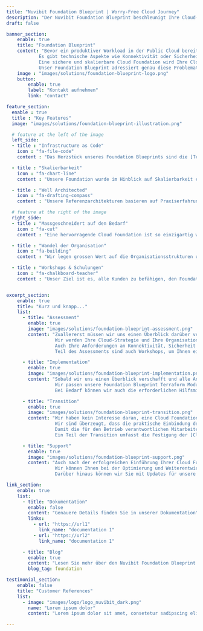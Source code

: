 ```yaml
---
title: "Nuvibit Foundation Blueprint | Worry-Free Cloud Journey"
description: "Der Nuvibit Foundation Blueprint beschleunigt Ihre Cloud-Einführung erheblich und ermöglicht Ihrem Unternehmen eine effiziente Bereitstellung von Workloads in AWS."
draft: false

banner_section:
    enable: true
    title: "Foundation Blueprint"
    content: "Bevor ein produktiver Workload in der Public Cloud bereitgestellt werden kann, müssen zahlreiche Komponenten aufeinander abgestimmt werden.
            Es gibt technische Aspekte wie Konnektivität oder Sicherheit, sowie organisatorische Aspekte wie Finanzen oder Betrieb.
            Eine sichere und skalierbare Cloud Foundation wird Ihre Cloud Journey erheblich beschleunigen und ist eine der wichtigsten und schwierigsten Herausforderungen.<br/><br/>
            Unser Foundation Blueprint adressiert genau diese Problematik und ermöglicht Ihrem Unternehmen den effizienten Aufbau einer massgeschneiderten Cloud Foundation."
    image : "images/solutions/foundation-blueprint-logo.png"
    button:
        enable: true
        label: "Kontakt aufnehmen"
        link: "contact"

feature_section:
  enable : true
  title : "Key Features"
  image: "images/solutions/foundation-blueprint-illustration.png"

  # feature at the left of the image
  left_side:
  - title : "Infrastructure as Code"
    icon : "fa-file-code"
    content : "Das Herzstück unseres Foundation Blueprints sind die [Terraform](https://www.terraform.io/intro/index.html 'Introduction to Terraform') Module, die das Management der gesamten Cloud Foundation drastisch vereinfachen."

  - title : "Skalierbarkeit"
    icon : "fa-chart-line"
    content : "Unsere Foundation wurde im Hinblick auf Skalierbarkeit entwickelt und kann mit Ihren Workloads mitwachsen."

  - title : "Well Architected"
    icon : "fa-drafting-compass"
    content : "Unsere Referenzarchitekturen basieren auf Praxiserfahrung, Best Practices und dem [AWS Well-Architected Framework](https://aws.amazon.com/architecture/well-architected 'AWS Well-Architected')."

  # feature at the right of the image
  right_side:
  - title : "Massgeschneidert auf den Bedarf"
    icon : "fa-cut"
    content : "Eine hervorragende Cloud Foundation ist so einzigartig wie der Kunde selbst und deshalb passen wir unseren Blueprint genau an Ihre Bedürfnisse an."

  - title : "Wandel der Organisation"
    icon : "fa-building"
    content : "Wir legen grossen Wert auf die Organisationsstrukturen und die Cloud-Strategie, um Ihre Erfolgschancen zu maximieren."

  - title : "Workshops & Schulungen"
    icon : "fa-chalkboard-teacher"
    content : "Unser Ziel ist es, alle Kunden zu befähigen, den Foundation Blueprint erfolgreich einzuführen und zu betreiben."


excerpt_section:
    enable: true
    title: "Kurz und knapp..."
    list:
      - title: "Assessment"
        enable: true
        image: "images/solutions/foundation-blueprint-assessment.png"
        content: "Zuallererst müssen wir uns einen Überblick darüber verschaffen, wo Sie auf Ihrer Cloud Journey stehen und wo Sie hinwollen.
                  Wir werden Ihre Cloud-Strategie und Ihre Organisationsstrukturen analysieren, um unseren Blueprint entsprechend abzustimmen.
                  Auch Ihre Anforderungen an Konnektivität, Sicherheit und Automatisierung werden identifiziert und berücksichtigt.<br/><br/>
                  Teil des Assessments sind auch Workshops, um Ihnen ein besseres Verständnis der Cloud Foundation zu vermitteln."

      - title: "Implementation"
        enable: true
        image: "images/solutions/foundation-blueprint-implementation.png"
        content: "Sobald wir uns einen Überblick verschafft und alle Anforderungen gesammelt haben, stellen wir ein Team von Spezialisten zusammen, um eine massgeschneiderte Cloud Foundation auf der Grundlage unseres Blueprints zu erstellen.
                  Wir passen unsere Foundation Blueprint Terraform Module perfekt an Ihre Bedürfnisse an und unterstützen Sie bei der Einführung.<br/><br/>
                  Bei Bedarf können wir auch die erforderlichen Hilfsmittel anpassen oder aufbauen, die für die Bereitstellung von Infrastructure as Code mit Terraform erforderlich sind."

      - title: "Transition"
        enable: true
        image: "images/solutions/foundation-blueprint-transition.png"
        content: "Wir haben kein Interesse daran, eine Cloud Foundation aufzubauen, ohne sicherzustellen, dass Sie die für den erfolgreichen Betrieb erforderlichen Kompetenzen erlangen.
                  Wir sind überzeugt, dass die praktische Einbindung der beste Weg ist, dies zu erreichen.
                  Damit die für den Betrieb verantwortlichen Mitarbeiter neue Fähigkeiten erlernen und anwenden können, schulen wir sie direkt in der Praxis.<br/><br/>
                  Ein Teil der Transition umfasst die Festigung der [Cloud Foundation Capabilities](/blog/cloud-foundation-map 'Nuvibit Cloud Foundation Blog Post'), die für die Einführung eines Cloud-Betriebsmodells unerlässlich sind."

      - title: "Support"
        enable: true
        image: "images/solutions/foundation-blueprint-support.png"
        content: "Auch nach der erfolgreichen Einführung Ihrer Cloud Foundation möchten wir Sie auf Ihrer Cloud Journey weiter unterstützen.
                  Wir können Ihnen bei der Optimierung und Weiterentwicklung im Bezug auf Ihre Foundation und unsere Terraform Module helfen.<br/><br/>
                  Darüber hinaus können wir Sie mit Updates für unsere Foundation Terraform Module versorgen und Ihre Anforderungen umsetzen."

link_section:
    enable: true
    list:
      - title: "Dokumentation"
        enable: false
        content: "Genauere Details finden Sie in unserer Dokumentation"
        links:
          - url: "https://url1"
            link_name: "documentation 1"
          - url: "https://url2"
            link_name: "documentation 1"

      - title: "Blog"
        enable: true
        content: "Lesen Sie mehr über den Nuvibit Foundation Blueprint in den folgenden Blogbeiträgen"
        blog_tag: foundation

testimonial_section:
    enable: false
    title: "Customer References"
    list:
      - image: "images/logo/logo_nuvibit_dark.png"
        name: "Lorem ipsum dolor"
        content: "Lorem ipsum dolor sit amet, consetetur sadipscing elitr, sed diam nonumy eirmod tempor invidunt"

---
```

